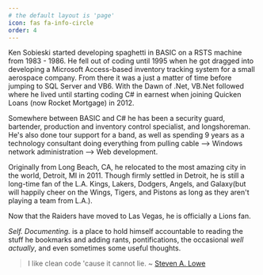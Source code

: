 ```yaml
---
# the default layout is 'page'
icon: fas fa-info-circle
order: 4
---
```


Ken Sobieski started developing spaghetti in BASIC on a RSTS machine from 1983 - 1986. He fell out of coding until 1995 when he got dragged into developing a Microsoft Access-based inventory tracking system for a small aerospace company. From there it was a just a matter of time before jumping to SQL Server and VB6. With the Dawn of .Net, VB.Net followed where he lived until starting coding C# in earnest when joining Quicken Loans (now Rocket Mortgage) in 2012.

Somewhere between BASIC and C# he has been a security guard, bartender, production and inventory control specialist, and longshoreman. He's also done tour support for a band, as well as spending 9 years as a technology consultant doing everything from pulling cable --> Windows network administration --> Web development.

Originally from Long Beach, CA, he relocated to the most amazing city in the world, Detroit, MI in 2011. Though firmly settled in Detroit, he is still a long-time fan of the L.A. Kings, Lakers, Dodgers, Angels, and Galaxy(but will happily cheer on the Wings, Tigers, and Pistons as long as they aren't playing a team from L.A.).

Now that the Raiders have moved to Las Vegas, he is officially a Lions fan.

*Self. Documenting.* is a place to hold himself accountable to reading the stuff he bookmarks and adding rants, pontifications, the occasional *well actually*, and even sometimes some useful thoughts.

> I like clean code 'cause it cannot lie.
> ~ [Steven A. Lowe](http://object-mechanics.com/author/steven-a-lowe/)
